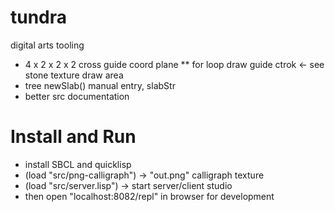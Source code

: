 # tundra

digital arts tooling

* 4 x 2 x 2 x 2 cross guide coord plane
** for loop draw guide ctrok <- see stone texture draw area
* tree newSlab() manual entry, slabStr
* better src documentation

# Install and Run
* install SBCL and quicklisp
* (load "src/png-calligraph") -> "out.png" calligraph texture 
* (load "src/server.lisp") -> start server/client studio
* then open "localhost:8082/repl" in browser for development
